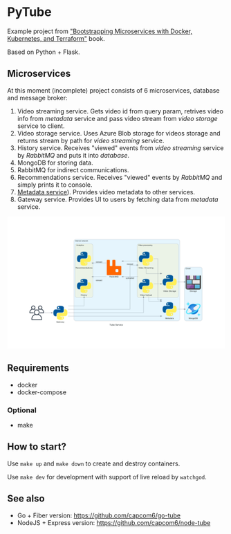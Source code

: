 # PyTube

Example project from ["Bootstrapping Microservices with Docker, Kubernetes, and Terraform"](https://www.manning.com/books/bootstrapping-microservices-with-docker-kubernetes-and-terraform) book.

Based on Python + Flask.

## Microservices

At this moment (incomplete) project consists of 6 microservices, database and message broker:

1. Video streaming service. Gets video id from query param, retrives video info from *metadata* service and pass video stream from *video storage* service to client.
2. Video storage service. Uses Azure Blob storage for videos storage and returns stream by path for *video streaming* service.
3. History service. Receives "viewed" events from *video streaming* service by *RabbitMQ* and puts it into *database*.
4. MongoDB for storing data.
5. RabbitMQ for indirect communications.
6. Recommendations service. Receives "viewed" events by *RabbitMQ* and simply prints it to console.
7. [Metadata service](./metadata/README.md)). Provides video metadata to other services.
8. Gateway service. Provides UI to users by fetching data from *metadata* service.

![Architecture](./images/tube_service.png "PyTube architecture")

## Requirements

* docker
* docker-compose

### Optional

* make

## How to start?

Use `make up` and `make down` to create and destroy containers.

Use `make dev` for development with support of live reload by `watchgod`.

## See also

* Go + Fiber version: https://github.com/capcom6/go-tube
* NodeJS + Express version: https://github.com/capcom6/node-tube
